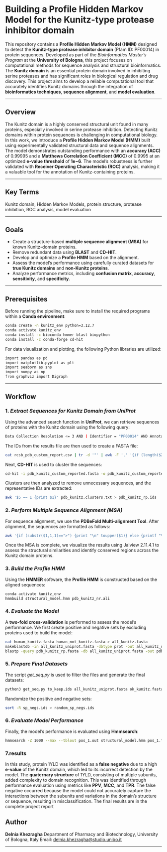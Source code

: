 

# Building a Profile Hidden Markov Model for the Kunitz-type protease inhibitor domain 

This repository contains a **Profile Hidden Markov Model (HMM)** designed to detect the **Kunitz-type protease inhibitor domain** (Pfam ID: PF00014) in protein sequences. Developed as part of the *Bioinformatics Master’s Program* at the **University of Bologna**, this project focuses on computational methods for sequence analysis and structural bioinformatics.
The **Kunitz domain** is an essential protein domain involved in inhibiting serine proteases and has significant roles in biological regulation and drug discovery. This project aims to develop a reliable computational tool that accurately identifies Kunitz domains through the integration of **bioinformatics techniques**, **sequence alignment**, and **model evaluation**.

---

## Overview

The Kunitz domain is a highly conserved structural unit found in many proteins, especially involved in serine protease inhibition. Detecting Kunitz domains within protein sequences is challenging in computational biology. In this work, we introduce a **Profile Hidden Markov Model (HMM)** built using experimentally validated structural data and sequence alignments. The model demonstrates outstanding performance with an **accuracy (ACC)** of 0.99995 and a **Matthews Correlation Coefficient (MCC)** of 0.9995 at an optimized **e-value threshold** of **1e−6**. The model’s robustness is further validated with **Receiver Operating Characteristic (ROC)** analysis, making it a valuable tool for the annotation of Kunitz-containing proteins.

---

## Key Terms

Kunitz domain, Hidden Markov Models, protein structure, protease inhibition, ROC analysis, model evaluation

---

## Goals

* Create a structure-based **multiple sequence alignment (MSA)** for known Kunitz-domain proteins.
* Remove redundant data using **BLAST** and **CD-HIT**.
* Develop and optimize a **Profile HMM** based on the alignment.
* Assess the model’s performance using carefully curated datasets for **true Kunitz domains** and **non-Kunitz proteins**.
* Analyze performance metrics, including **confusion matrix**, **accuracy**, **sensitivity**, and **specificity**.

---

## Prerequisites

Before running the pipeline, make sure to install the required programs within a **Conda environment**:

```bash
conda create -n kunitz_env python=3.12.7
conda activate kunitz_env
conda install -c bioconda hmmer blast biopython
conda install -c conda-forge cd-hit
```

For data visualization and plotting, the following Python libraries are utilized:

```bash
import pandas as pd
import matplotlib.pyplot as plt
import seaborn as sns
import numpy as np
from graphviz import Digraph
```

---

## Workflow



### 1. *Extract Sequences for Kunitz Domain from UniProt*

Using the advanced search function in **UniProt**, we can retrieve sequences of proteins with the Kunitz domain using the following query:

```bash
Data Collection Resolution <= 3 AND ( Identifier = "PF00014" AND Annotation Type = "Pfam" ) AND Polymer Entity Sequence Length <= 80 AND Polymer Entity Sequence Length >= 50
```

The IDs from the results file are then used to create a FASTA file:

```bash
cat rcsb_pdb_custom_report.csv | tr -d '"' | awk -F ',' '{if (length($2)>0) {name=$2}; print name ,$3,$4,$5}' | grep PF00014 | awk '{print ">"$1"_"$3; print $2}' > pdb_kunitz_custom_reported.fasta
```

Next, **CD-HIT** is used to cluster the sequences:

```bash
cd-hit -i pdb_kunitz_custom_reported.fasta -o pdb_kunitz_custom_reported.clstr -c 0.9
```

Clusters are then analyzed to remove unnecessary sequences, and the representative IDs are extracted:

```bash
awk '$5 == 1 {print $1}' pdb_kunitz.clusters.txt > pdb_kunitz_rp.ids
```

### 2. *Perform Multiple Sequence Alignment (MSA)*

For sequence alignment, we use the **PDBeFold Multi-alignment Tool**. After alignment, the sequences are formatted as follows:

```bash
awk '{if (substr($1,1,1)==">") {print "\n" toupper($1)} else {printf "%s", toupper($1)}}'> pdb_kunitz_nr.ali
```
Once the MSA is complete, we visualize the results using Jalview 2.11.4.1 to assess the structural similarities and identify conserved regions across the Kunitz domain proteins.
### 3. *Build the Profile HMM*

Using the **HMMER** software, the **Profile HMM** is constructed based on the aligned sequences:

```bash
conda activate kunitz_env
hmmbuild structural_model.hmm pdb_kunitz_nr.ali
```

### 4. *Evaluate the Model*

A **two-fold cross-validation** is performed to assess the model’s performance. We first create positive and negative sets by excluding proteins used to build the model:

```bash
cat human_kunitz.fasta human_not_kunitz.fasta > all_kunitz.fasta
makeblastdb -in all_kunitz_uniprot.fasta -dbtype prot -out all_kunitz_uniprot.fasta
blastp -query pdb_kunitz_rp.fasta -db all_kunitz_uniprot.fasta -out pdb_kunitz_nr_23.blast -outfmt 7
```

### 5. *Prepare Final Datasets*

The script *get\_seq.py* is used to filter the files and generate the final datasets:

```bash
python3 get_seq.py to_keep.ids all_kunitz_uniprot.fasta ok_kunitz.fasta
```

Randomize the positive and negative sets:

```bash
sort -R sp_negs.ids > random_sp_negs.ids
```

### 6. *Evaluate Model Performance*

Finally, the model’s performance is evaluated using **Hmmsearch**:

```bash
hmmsearch -Z 1000 --max --tblout pos_1.out structural_model.hmm pos_1.fasta
```
### 7.results
In this study, protein 1YLD was identified as a **false negative** due to a high **e-value** of the Kunitz domain, which led to its incorrect detection by the model. The **quaternary structure** of 1YLD, consisting of multiple subunits, added complexity to domain recognition. This was identified through performance evaluation using metrics like **PPV**, **MCC**, and **TPR**. The false negative occurred because the model could not accurately capture the interactions between the subunits and variations in the domain’s structure or sequence, resulting in misclassification.
The final results are in the complete project report




## Author

**Delnia Khezragha**
Department of Pharmacy and Biotechnology, University of Bologna, Italy
Email: [delnia.khezragha@studio.unibo.it](mailto:delnia.khezragha@studio.unibo.it)

---



